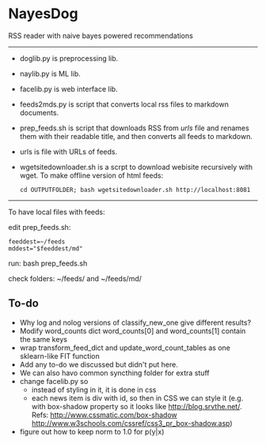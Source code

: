 # NayesDog
RSS reader with naive bayes powered recommendations

---

- doglib.py is preprocessing lib.
- naylib.py is ML lib.
- facelib.py is web interface lib.
- feeds2mds.py is script that converts local rss files to markdown documents.
- prep_feeds.sh is script that downloads RSS from *urls* file and renames them with their readable title, and then converts all feeds to markdown.
- urls is file with URLs of feeds.
- wgetsitedownloader.sh is a scrpt to download webisite recursively with wget. To make offline version of html feeds:

    ``` {.bash}
    cd OUTPUTFOLDER; bash wgetsitedownloader.sh http://localhost:8081
    ```

---

To have local files with feeds:

edit prep_feeds.sh:

``` {.bash}
feeddest=~/feeds
mddest="$feeddest/md"
```

run:
bash prep_feeds.sh

check folders:
~/feeds/ and ~/feeds/md/

## To-do

* Why log and nolog versions of classify_new_one give different results?
* Modify word_counts dict word_counts[0] and word_counts[1] contain the same keys
* wrap transform_feed_dict and update_word_count_tables as one sklearn-like FIT function
* Add any to-do we discussed but didn't put here.
* We can also havo common syncthing folder for extra stuff
* change facelib.py so
    - instead of styling in it, it is done in css
    - each news item is div with id, so then in CSS we can style it (e.g. with box-shadow property so it looks like http://blog.srvthe.net/. Refs: http://www.cssmatic.com/box-shadow http://www.w3schools.com/cssref/css3_pr_box-shadow.asp)
* figure out how to keep norm to 1.0 for p(y|x)

